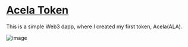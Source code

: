 # [Acela Token](https://distracted-kirch-79a15a.netlify.app/)

This is a simple Web3 dapp, where I created my first token, Acela(ALA).



![image](https://user-images.githubusercontent.com/19507316/135409272-0b59ef8f-c898-4a84-bc48-6ee2ec589ced.png)
